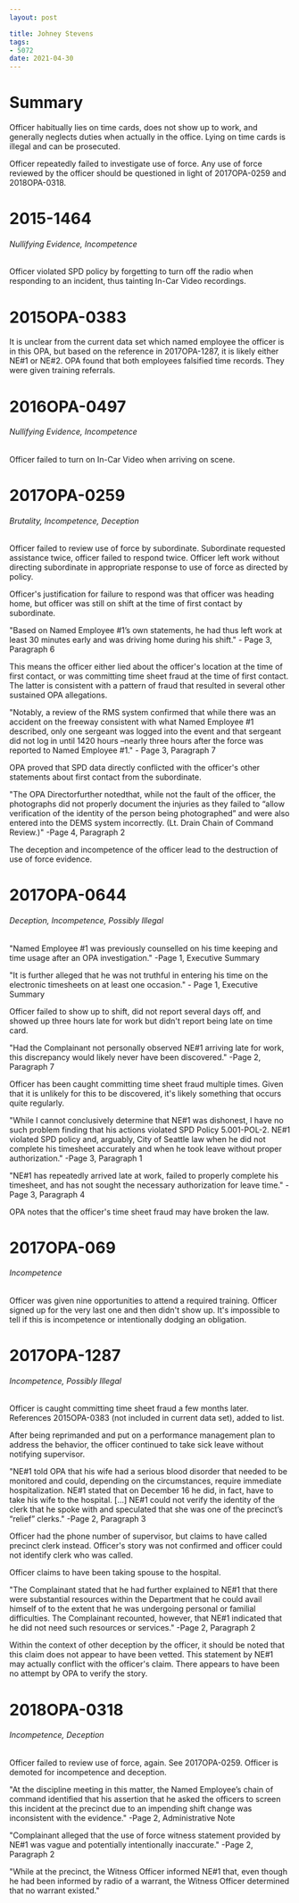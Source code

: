 ```yaml
---
layout: post

title: Johney Stevens
tags:
- 5072
date: 2021-04-30
---
```


# Summary

Officer habitually lies on time cards, does not show up to work, and
generally neglects duties when actually in the office. Lying on time
cards is illegal and can be prosecuted.

Officer repeatedly failed to investigate use of force. Any use of
force reviewed by the officer should be questioned in light of
2017OPA-0259 and 2018OPA-0318. 

# 2015-1464
###### Nullifying Evidence, Incompetence

Officer violated SPD policy by forgetting to turn off the radio when
responding to an incident, thus tainting In-Car Video recordings.

# 2015OPA-0383

It is unclear from the current data set which named employee the
officer is in this OPA, but based on the reference in 2017OPA-1287, it
is likely either NE#1 or NE#2. OPA found that both employees falsified
time records. They were given training referrals.

# 2016OPA-0497
###### Nullifying Evidence, Incompetence

Officer failed to turn on In-Car Video when arriving on scene.

# 2017OPA-0259
###### Brutality, Incompetence, Deception

Officer failed to review use of force by subordinate. Subordinate
requested assistance twice, officer failed to respond twice. Officer
left work without directing subordinate in appropriate response to use
of force as directed by policy.

Officer's justification for failure to respond was that officer was
heading home, but officer was still on shift at the time of first
contact by subordinate.

"Based on Named Employee #1’s own statements, he had thus left work at least 30 minutes early and was driving home during his shift." - Page 3, Paragraph 6

This means the officer either lied about the officer's location at the
time of first contact, or was committing time sheet fraud at the time
of first contact. The latter is consistent with a pattern of fraud
that resulted in several other sustained OPA allegations.

"Notably, a review of the RMS system confirmed that while there was an
accident on the freeway consistent with what Named Employee #1
described, only one sergeant was logged into the event and that
sergeant did not log in until 1420 hours –nearly three hours after the
force was reported to Named Employee #1." - Page 3, Paragraph 7

OPA proved that SPD data directly conflicted with the officer's other
statements about first contact from the subordinate.

"The OPA Directorfurther notedthat, while not the fault of the
officer, the photographs did not properly document the injuries as
they failed to “allow verification of the identity of the person being
photographed” and were also entered into the DEMS system
incorrectly. (Lt. Drain Chain of Command Review.)" -Page 4, Paragraph 2

The deception and incompetence of the officer lead to the destruction
of use of force evidence.

# 2017OPA-0644
###### Deception, Incompetence, Possibly Illegal

"Named Employee #1 was previously counselled on his time keeping and
time usage after an OPA investigation." -Page 1, Executive Summary

"It is further alleged that he was not truthful in entering his time
on the electronic timesheets on at least one occasion." - Page 1,
Executive Summary

Officer failed to show up to shift, did not report several days off,
and showed up three hours late for work but didn't report being late
on time card.

"Had the Complainant not personally observed NE#1 arriving late for
work, this discrepancy would likely never have been discovered." -Page
2, Paragraph 7

Officer has been caught committing time sheet fraud multiple
times. Given that it is unlikely for this to be discovered, it's
likely something that occurs quite regularly.

"While I cannot conclusively determine that NE#1 was dishonest, I have
no such problem finding that his actions violated SPD Policy
5.001-POL-2. NE#1 violated SPD policy and, arguably, City of Seattle
law when he did not complete his timesheet accurately and when he took
leave without proper authorization." -Page 3, Paragraph 1

"NE#1 has repeatedly arrived late at work, failed to properly complete
his timesheet, and has not sought the necessary authorization for
leave time." -Page 3, Paragraph 4

OPA notes that the officer's time sheet fraud may have broken the law.

# 2017OPA-069
###### Incompetence

Officer was given nine opportunities to attend a required
training. Officer signed up for the very last one and then didn't show
up. It's impossible to tell if this is incompetence or intentionally
dodging an obligation.

# 2017OPA-1287
###### Incompetence, Possibly Illegal

Officer is caught committing time sheet fraud a few months
later. References 2015OPA-0383 (not included in current data set),
added to list.

After being reprimanded and put on a performance management plan to
address the behavior, the officer continued to take sick leave without
notifying supervisor. 

"NE#1 told OPA that his wife had a serious blood disorder that needed
to be monitored and could, depending on the circumstances, require
immediate hospitalization. NE#1 stated that on December 16 he did, in
fact, have to take his wife to the hospital. [...] NE#1 could not
verify the identity of the clerk that he spoke with and speculated
that she was one of the precinct’s “relief” clerks." -Page 2,
Paragraph 3

Officer had the phone number of supervisor, but claims to have called
precinct clerk instead. Officer's story was not confirmed and officer
could not identify clerk who was called.

Officer claims to have been taking spouse to the hospital. 

"The Complainant stated that he had further explained to NE#1 that
there were substantial resources within the Department that he could
avail himself of to the extent that he was undergoing personal or
familial difficulties. The Complainant recounted, however, that NE#1
indicated that he did not need such resources or services." -Page 2,
Paragraph 2

Within the context of other deception by the officer, it should be
noted that this claim does not appear to have been vetted. This
statement by NE#1 may actually conflict with the officer's
claim. There appears to have been no attempt by OPA to verify the
story.

# 2018OPA-0318 
###### Incompetence, Deception

Officer failed to review use of force, again. See
2017OPA-0259. Officer is demoted for incompetence and deception.

"At the discipline meeting in this matter, the Named Employee’s chain
of command identified that his assertion that he asked the officers to
screen this incident at the precinct due to an impending shift change
was inconsistent with the evidence." -Page 2, Administrative Note

"Complainant alleged that the use of force witness statement provided
by NE#1 was vague and potentially intentionally inaccurate." -Page 2,
Paragraph 2

"While at the precinct, the Witness Officer informed NE#1 that, even
though he had been informed by radio of a warrant, the Witness Officer
determined that no warrant existed."

